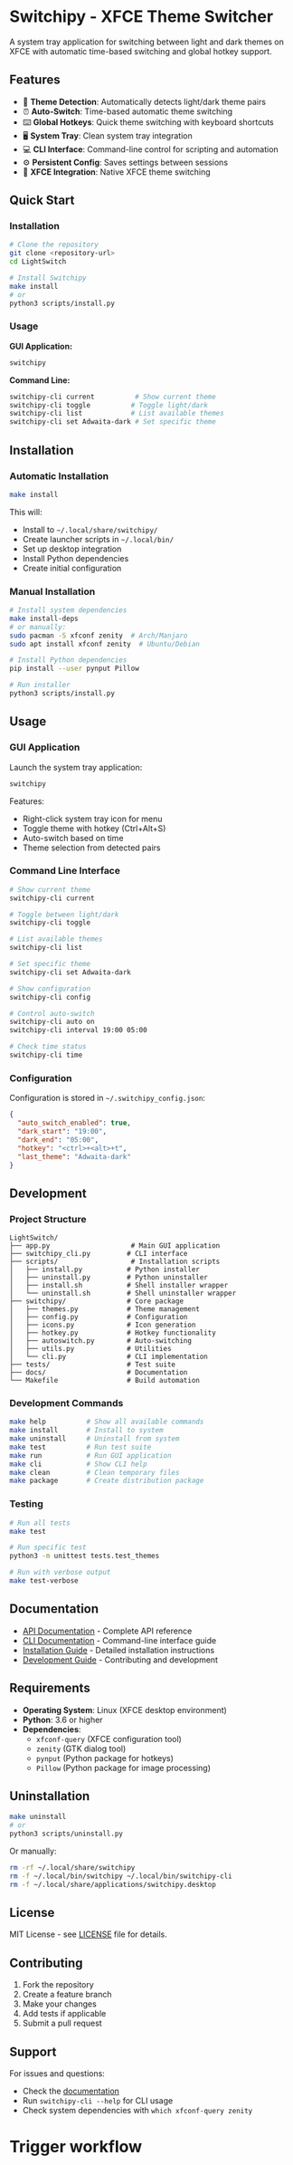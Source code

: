 # Switchipy - XFCE Theme Switcher

A system tray application for switching between light and dark themes on XFCE with automatic time-based switching and global hotkey support.

## Features

- 🎨 **Theme Detection**: Automatically detects light/dark theme pairs
- ⏰ **Auto-Switch**: Time-based automatic theme switching
- ⌨️ **Global Hotkeys**: Quick theme switching with keyboard shortcuts
- 🖥️ **System Tray**: Clean system tray integration
- 💻 **CLI Interface**: Command-line control for scripting and automation
- ⚙️ **Persistent Config**: Saves settings between sessions
- 🎯 **XFCE Integration**: Native XFCE theme switching

## Quick Start

### Installation

```bash
# Clone the repository
git clone <repository-url>
cd LightSwitch

# Install Switchipy
make install
# or
python3 scripts/install.py
```

### Usage

**GUI Application:**
```bash
switchipy
```

**Command Line:**
```bash
switchipy-cli current          # Show current theme
switchipy-cli toggle          # Toggle light/dark
switchipy-cli list            # List available themes
switchipy-cli set Adwaita-dark # Set specific theme
```

## Installation

### Automatic Installation

```bash
make install
```

This will:
- Install to `~/.local/share/switchipy/`
- Create launcher scripts in `~/.local/bin/`
- Set up desktop integration
- Install Python dependencies
- Create initial configuration

### Manual Installation

```bash
# Install system dependencies
make install-deps
# or manually:
sudo pacman -S xfconf zenity  # Arch/Manjaro
sudo apt install xfconf zenity  # Ubuntu/Debian

# Install Python dependencies
pip install --user pynput Pillow

# Run installer
python3 scripts/install.py
```

## Usage

### GUI Application

Launch the system tray application:

```bash
switchipy
```

Features:
- Right-click system tray icon for menu
- Toggle theme with hotkey (Ctrl+Alt+S)
- Auto-switch based on time
- Theme selection from detected pairs

### Command Line Interface

```bash
# Show current theme
switchipy-cli current

# Toggle between light/dark
switchipy-cli toggle

# List available themes
switchipy-cli list

# Set specific theme
switchipy-cli set Adwaita-dark

# Show configuration
switchipy-cli config

# Control auto-switch
switchipy-cli auto on
switchipy-cli interval 19:00 05:00

# Check time status
switchipy-cli time
```

### Configuration

Configuration is stored in `~/.switchipy_config.json`:

```json
{
  "auto_switch_enabled": true,
  "dark_start": "19:00",
  "dark_end": "05:00",
  "hotkey": "<ctrl>+<alt>+t",
  "last_theme": "Adwaita-dark"
}
```

## Development

### Project Structure

```
LightSwitch/
├── app.py                    # Main GUI application
├── switchipy_cli.py         # CLI interface
├── scripts/                  # Installation scripts
│   ├── install.py           # Python installer
│   ├── uninstall.py         # Python uninstaller
│   ├── install.sh           # Shell installer wrapper
│   └── uninstall.sh         # Shell uninstaller wrapper
├── switchipy/               # Core package
│   ├── themes.py            # Theme management
│   ├── config.py            # Configuration
│   ├── icons.py             # Icon generation
│   ├── hotkey.py            # Hotkey functionality
│   ├── autoswitch.py        # Auto-switching
│   ├── utils.py             # Utilities
│   └── cli.py               # CLI implementation
├── tests/                   # Test suite
├── docs/                    # Documentation
└── Makefile                 # Build automation
```

### Development Commands

```bash
make help          # Show all available commands
make install       # Install to system
make uninstall     # Uninstall from system
make test          # Run test suite
make run           # Run GUI application
make cli           # Show CLI help
make clean         # Clean temporary files
make package       # Create distribution package
```

### Testing

```bash
# Run all tests
make test

# Run specific test
python3 -m unittest tests.test_themes

# Run with verbose output
make test-verbose
```

## Documentation

- [API Documentation](docs/API.md) - Complete API reference
- [CLI Documentation](docs/CLI.md) - Command-line interface guide
- [Installation Guide](docs/INSTALLATION.md) - Detailed installation instructions
- [Development Guide](docs/DEVELOPMENT.md) - Contributing and development

## Requirements

- **Operating System**: Linux (XFCE desktop environment)
- **Python**: 3.6 or higher
- **Dependencies**: 
  - `xfconf-query` (XFCE configuration tool)
  - `zenity` (GTK dialog tool)
  - `pynput` (Python package for hotkeys)
  - `Pillow` (Python package for image processing)

## Uninstallation

```bash
make uninstall
# or
python3 scripts/uninstall.py
```

Or manually:
```bash
rm -rf ~/.local/share/switchipy
rm -f ~/.local/bin/switchipy ~/.local/bin/switchipy-cli
rm -f ~/.local/share/applications/switchipy.desktop
```

## License

MIT License - see [LICENSE](LICENSE) file for details.

## Contributing

1. Fork the repository
2. Create a feature branch
3. Make your changes
4. Add tests if applicable
5. Submit a pull request

## Support

For issues and questions:
- Check the [documentation](docs/)
- Run `switchipy-cli --help` for CLI usage
- Check system dependencies with `which xfconf-query zenity`
# Trigger workflow
